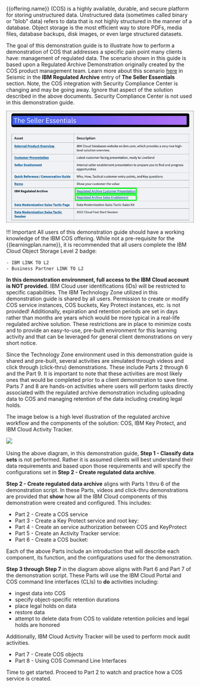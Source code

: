 {{offering.name}} (COS) is a highly available, durable, and secure platform for storing unstructured data. Unstructured data (sometimes called binary or "blob" data) refers to data that is not highly structured in the manner of a database. Object storage is the most efficient way to store PDFs, media files, database backups, disk images, or even large structured datasets.

The goal of this demonstration guide is to illustrate how to perform a demonstration of COS that addresses a specific pain point many clients have: management of regulated data. The scenario shown in this guide is based upon a Regulated Archive Demonstration originally created by the COS product management team. Learn more about this scenario <a href="https://ibm.seismic.com/Link/Content/DCGCjHR8Jp2GqGTM3bc3bcR3P4Wd" target="_blank">here</a> in Seismic in the **IBM Regulated Archive** entry of **The Seller Essentials** section. Note, the COS integration with Security Compliance Center is changing and may be going away. Ignore that aspect of the solution described in the above documents. Security Compliance Center is not used in this demonstration guide.

![](_attachments/COS-rg-seismic.png)

!!! Important
    All users of this demonstration guide should have a working knowledge of the IBM COS offering. While not a pre-requisite for the {{learningplan.name}}, it is recommended that all users complete the IBM Cloud Object Storage Level 2 badge:

    - IBM LINK TO L2
    - Business Partner LINK TO L2

**In this demonstration environment, full access to the IBM Cloud account is NOT provided.** IBM Cloud user identifications (IDs) will be restricted to specific capabilities. The IBM Technology Zone utilized in this demonstration guide is shared by all users. Permission to create or modify COS service instances, COS buckets, Key Protect instances, etc. is not provided! Additionally, expiration and retention periods are set in days rather than months are years which would be more typical in a real-life regulated archive solution. These restrictions are in place to minimize costs and to provide an easy-to-use, pre-built environment for this learning activity and that can be leveraged for general client demonstrations on very short notice.

Since the Technology Zone environment used in this demonstration guide is shared and pre-built, several activities are simulated through videos and click through (click-thru) demonstrations. These include Parts 2 through 6 and the Part 9. It is important to note that these activities are most likely ones that would be completed prior to a client demonstration to save time. Parts 7 and 8 are hands-on activities where users will perform tasks directly associated with the regulated archive demonstration including uploading data to COS and managing retention of the data including creating legal holds.

The image below is a high level illustration of the regulated archive workflow and the components of the solution: COS, IBM Key Protect, and IBM Cloud Activity Tracker.

![](_attachments/COSL3-architecture.png)

Using the above diagram, in this demonstration guide, **Step 1 - Classify data sets** is not performed. Rather it is assumed clients will best understand their data requirements and based upon those requirements and will specify the configurations set in **Step 2 - Create regulated data archive**.

**Step 2 - Create regulated data archive** aligns with Parts 1 thru 6 of the demonstration script. In these Parts, videos and click-thru demonstrations are provided that **show** how all the IBM Cloud components of this demonstration were created and configured. This includes:

- Part 2 - Create a COS service
- Part 3 - Create a Key Protect service and root key:
- Part 4 - Create an service authorization between COS and KeyProtect
- Part 5 - Create an Activity Tracker service:
- Part 6 - Create a COS bucket:

Each of the above Parts include an introduction that will describe each component, its function, and the configurations used for the demonstration.

**Step 3 through Step 7** in the diagram above aligns with Part 6 and Part 7 of the demonstration script. These Parts will use the IBM Cloud Portal and COS command line interfaces (CLIs) to **do** activities including:

- ingest data into COS
- specify object-specific retention durations
- place legal holds on data
- restore data
- attempt to delete data from COS to validate retention policies and legal holds are honored

Additionally, IBM Cloud Activity Tracker will be used to perform mock audit activities.

- Part 7 - Create COS objects
- Part 8 - Using COS Command Line Interfaces

Time to get started. Proceed to Part 2 to watch and practice how a COS service is created.
